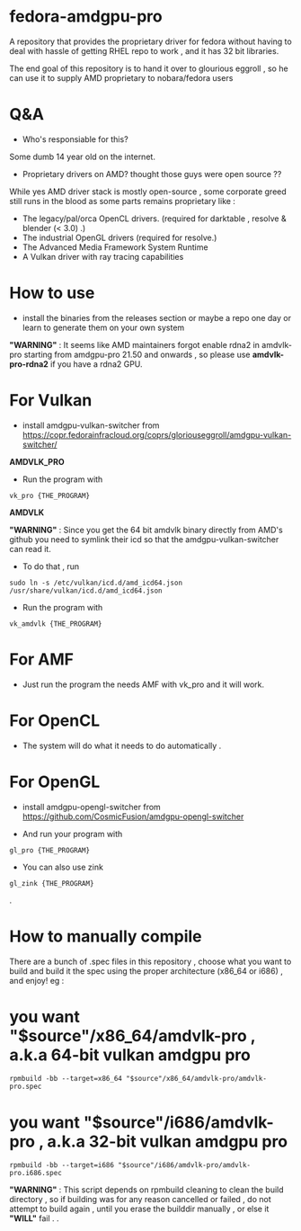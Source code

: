 # fedora-amdgpu-pro
A repository that provides the proprietary driver for fedora without having to deal with hassle of getting RHEL repo to work , and it has 32 bit libraries.

The end goal of this repository is to hand it over to glourious eggroll , so he can use it to supply AMD proprietary to nobara/fedora users


# Q&A

* Who's responsiable for this?


Some dumb 14 year old on the internet.


* Proprietary drivers on AMD? thought those guys were open source ??


While yes AMD driver stack is mostly open-source , some corporate greed still runs in the blood
as some parts remains proprietary like :


- The legacy/pal/orca OpenCL drivers. (required for darktable , resolve & blender (< 3.0) .)
- The industrial OpenGL drivers (required for resolve.)
- The Advanced Media Framework System Runtime 
- A Vulkan driver with ray tracing capabilities


# How to use

- install the binaries from the releases section or maybe a repo one day or learn to generate them on your own system

 **"**WARNING**"** : It seems like AMD maintainers forgot enable rdna2 in amdvlk-pro starting from amdgpu-pro 21.50 and onwards , so please use **amdvlk-pro-rdna2** if you have a rdna2 GPU.

# For Vulkan

- install amdgpu-vulkan-switcher from https://copr.fedorainfracloud.org/coprs/gloriouseggroll/amdgpu-vulkan-switcher/

 **AMDVLK_PRO**
 
 - Run the program with 
  
  ```
  vk_pro {THE_PROGRAM}
   ```
 
 

**AMDVLK**

 **"**WARNING**"** : Since you get the 64 bit amdvlk binary directly from AMD's github you need to symlink their icd so that the amdgpu-vulkan-switcher can read it.
 
 - To do that , run
 ```
sudo ln -s /etc/vulkan/icd.d/amd_icd64.json /usr/share/vulkan/icd.d/amd_icd64.json
   ```
 
 
 - Run the program with 
  
  ```
  vk_amdvlk {THE_PROGRAM}
  ```

# For AMF

- Just run the program the needs AMF with vk_pro and it will work.

# For OpenCL

- The system will do what it needs to do automatically .

# For OpenGL

- install amdgpu-opengl-switcher from https://github.com/CosmicFusion/amdgpu-opengl-switcher


 - And run your program with
```
gl_pro {THE_PROGRAM}
```
- You can also use zink


```
gl_zink {THE_PROGRAM}
```

.

# How to manually compile 

There are a bunch of .spec files in this repository , choose what you want to build and build it the spec using the proper architecture (x86_64 or i686) , and enjoy!
eg : 
# you want "$source"/x86_64/amdvlk-pro , a.k.a 64-bit vulkan amdgpu pro

```
rpmbuild -bb --target=x86_64 "$source"/x86_64/amdvlk-pro/amdvlk-pro.spec
```
# you want "$source"/i686/amdvlk-pro , a.k.a 32-bit vulkan amdgpu pro

```
rpmbuild -bb --target=i686 "$source"/i686/amdvlk-pro/amdvlk-pro.i686.spec
```

 **"**WARNING**"** : This script depends on rpmbuild cleaning to clean the build directory , so if building was for any reason cancelled or failed , do not attempt to build again , until you erase the builddir manually , or else it **"**WILL**"** fail .
.
